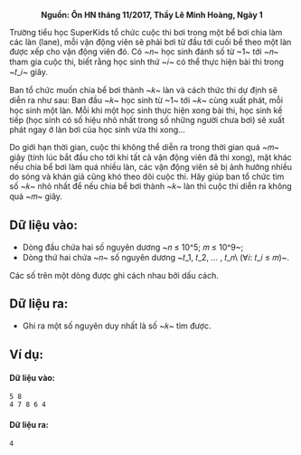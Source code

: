**<center>Nguồn: Ôn HN tháng 11/2017, Thầy Lê Minh Hoàng, Ngày 1</center>**

Trường tiểu học SuperKids tổ chức cuộc thi bơi trong một bể bơi chia làm các làn (lane), mỗi vận động viên sẽ phải bơi từ đầu tới cuối bể theo một làn được xếp cho vận động viên đó. Có ~𝑛~ học sinh đánh số từ ~1~ tới ~𝑛~ tham gia cuộc thi, biết rằng học sinh thứ ~𝑖~ có thể thực hiện bài thi trong ~𝑡_𝑖~ giây.

Ban tổ chức muốn chia bể bơi thành ~𝑘~ làn và cách thức thi dự định sẽ diễn ra như sau: Ban đầu ~𝑘~ học sinh từ ~1~ tới ~𝑘~ cùng xuất phát, mỗi học sinh một làn. Mỗi khi một học sinh thực hiện xong bài thi, học sinh kế tiếp (học sinh có số hiệu nhỏ nhất trong số những người chưa bơi) sẽ xuất phát ngay ở làn bơi của học sinh vừa thi xong…

Do giới hạn thời gian, cuộc thi không thể diễn ra trong thời gian quá ~𝑚~ giây (tính lúc bắt đầu cho tới khi tất cả vận động viên đã thi xong), mặt khác nếu chia bể bơi làm quá nhiều làn, các vận động viên sẽ bị ảnh hưởng nhiều do sóng và khán giả cũng khó theo dõi cuộc thi. Hãy giúp ban tổ chức tìm số ~𝑘~ nhỏ nhất để nếu chia bể bơi thành ~𝑘~ làn thì cuộc thi diễn ra không quá ~𝑚~ giây.

## Dữ liệu vào:
- Dòng đầu chứa hai số nguyên dương ~𝑛 ≤ 10^5; 𝑚 ≤ 10^9~;
- Dòng thứ hai chứa ~𝑛~ số nguyên dương ~𝑡_1, 𝑡_2, … , 𝑡_𝑛\ (∀𝑖: 𝑡_𝑖 ≤ 𝑚)~.

Các số trên một dòng được ghi cách nhau bởi dấu cách.

## Dữ liệu ra:
- Ghi ra một số nguyên duy nhất là số ~𝑘~ tìm được.

## Ví dụ:
#### Dữ liệu vào:
```
5 8
4 7 8 6 4
```

#### Dữ liệu ra:
```
4
```